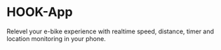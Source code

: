# HOOK-App
Relevel your e-bike experience with realtime speed, distance, timer and location monitoring in your phone.
